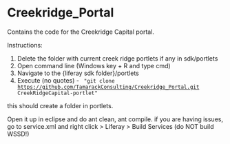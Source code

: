 Creekridge_Portal
=================

Contains the code for the Creekridge Capital portal.


Instructions: 


1. Delete the folder with current creek ridge portlets if any in sdk/portlets
2. Open command line (Windows key + R and type cmd)
3. Navigate to the {liferay sdk folder}/portlets
4. Execute (no quotes) - <code> "git clone https://github.com/TamarackConsulting/Creekridge_Portal.git  CreekRidgeCapital-portlet" </code>

this should create a folder in portlets. 

Open it up in eclipse and do ant clean, ant compile. if you are having issues, go to service.xml and right click >  Liferay > Build Services (do NOT build WSSD!)

